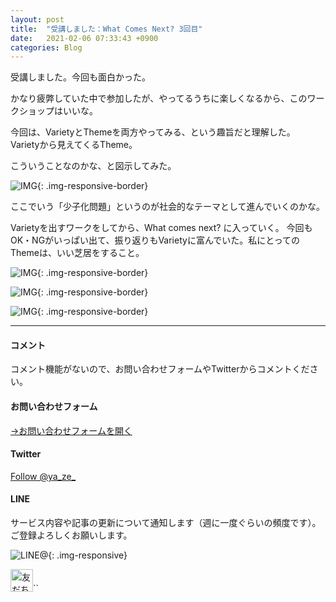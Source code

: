 ```yaml
---
layout: post
title:  "受講しました：What Comes Next? 3回目"
date:   2021-02-06 07:33:43 +0900
categories: Blog
---
```


受講しました。今回も面白かった。

かなり疲弊していた中で参加したが、やってるうちに楽しくなるから、このワークショップはいいな。

今回は、VarietyとThemeを両方やってみる、という趣旨だと理解した。
Varietyから見えてくるTheme。

こういうことなのかな、と図示してみた。

![IMG]({{site.baseurl}}/img/20210206_04.png){: .img-responsive-border} 

ここでいう「少子化問題」というのが社会的なテーマとして進んでいくのかな。

Varietyを出すワークをしてから、What comes next? に入っていく。
今回もOK・NGがいっぱい出て、振り返りもVarietyに富んでいた。私にとってのThemeは、いい芝居をすること。


![IMG]({{site.baseurl}}/img/20210206_01.jpeg){: .img-responsive-border} 

![IMG]({{site.baseurl}}/img/20210206_02.jpeg){: .img-responsive-border} 

![IMG]({{site.baseurl}}/img/20210206_03.jpeg){: .img-responsive-border} 




---
#### コメント
コメント機能がないので、お問い合わせフォームやTwitterからコメントください。

#### お問い合わせフォーム
[→お問い合わせフォームを開く]({{site.baseurl}}/docs/contact/)

#### Twitter

<a href="https://twitter.com/ya_ze_?ref_src=twsrc%5Etfw" class="twitter-follow-button" data-show-count="false">Follow @ya_ze_</a><script async src="https://platform.twitter.com/widgets.js" charset="utf-8"></script>


#### LINE

サービス内容や記事の更新について通知します（週に一度ぐらいの頻度です）。
ご登録よろしくお願いします。

![LINE@]({{site.baseurl}}/img/lineat.png){: .img-responsive}

<a href="https://line.me/R/ti/p/%40tqt3140x"><img height="36" border="0" alt="友だち追加" src="https://scdn.line-apps.com/n/line_add_friends/btn/ja.png"></a>``
